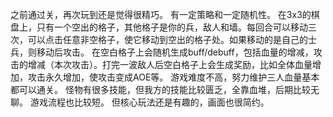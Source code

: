 之前通过关，再次玩到还是觉得很精巧。
有一定策略和一定随机性。
在3x3的棋盘上，只有一个空出的格子，其他格子是你的兵，敌人和墙。每回合可以移动三次，可以点击任意非空格子，使它移动到空出的格子处。如果移动的是自己的士兵，则移动后攻击。
在空白格子上会随机生成buff/debuff，包括血量的增减，攻击的增减（本次攻击）。打完一波敌人后空白格子上会生成奖励，比如全体血量增加，攻击永久增加，使攻击变成AOE等。
游戏难度不高，努力维护三人血量基本都可以通关。
怪物有很多技能，但我方的技能比较匮乏，全靠血堆，后期比较无聊。
游戏流程也比较短。
但核心玩法还是有趣的，画面也很简约。